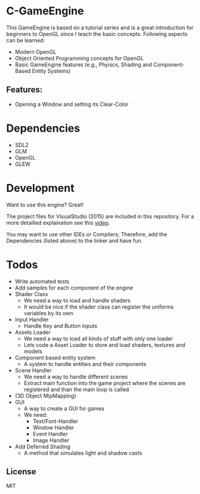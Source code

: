 # C-GameEngine

This GameEngine is based on a tutorial series and is a great introduction for beginners to OpenGL since I teach the basic concepts.
Following aspects can be learned:
  - Modern OpenGL
  - Object Oriented Programming concepts for OpenGL
  - Basic GameEngine features (e.g., Phyiscs, Shading and Component-Based Entity Systems)

## Features:

  - Opening a Window and setting its Clear-Color

# Dependencies

 - SDL2
 - GLM
 - OpenGL
 - GLEW

# Development

Want to use this engine? Great!

The project files for VisualStudio (2015) are included in this repository. For a more detailled explaination see this [video][devVid].

You may want to use other IDEs or Compilers; Therefore, add the Dependencies (listed above) to the linker and have fun.

# Todos

 - Write automated tests
 - Add samples for each component of the engine
 - Shader Class
   - We need a way to load and handle shaders
   - It would be nice if the shader class can register the uniforms variables by its own
 - Input Handler
   - Handle Key and Button inputs
 - Assets Loader
   - We need a way to load all kinds of stuff with only one loader 
   - Lets code a Asset Loader to store and load shaders, textures and models
 - Component based entity system
   - A system to handle entities and their components
 - Scene Handler
   - We need a way to handle different scenes 
   - Extract main function into the game project where the scenes are registered and than the main loop is called 
 - (3D Object MipMapping)
 - GUI
   - A way to create a GUI for games
   - We need: 
     - Text/Font-Handler
	 - Window Handler
	 - Event Handler
	 - Image Handler
 - Add Deferred Shading
   - A method that simulates light and shadow casts

License
----

MIT

[devVid]: <https://www.youtube.com/watch?v=BYON4cKbxSc>
